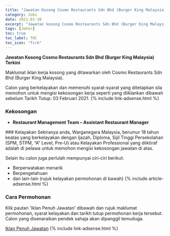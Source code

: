```yaml
---
title: "Jawatan Kosong Cosmo Restaurants Sdn Bhd (Burger King Malaysia) Terkini" 
category: Jobs 
date: 2021-01-30 
excerpt: "Jawatan kosong Cosmo Restaurants Sdn Bhd (Burger King Malaysia) terkini untuk kekosongan Restaurant Management Team – Assistant Restaurant Manager" 
tags: [Johor] 
toc: true 
toc_label: TOC 
toc_icon: "fire" 
--- 
```


**Jawatan Kosong Cosmo Restaurants Sdn Bhd (Burger King Malaysia) Terkini**

Maklumat iklan kerja kosong yang ditawarkan oleh Cosmo Restaurants Sdn Bhd (Burger King Malaysia). 

Calon yang berkelayakan dan memenuhi syarat-syarat yang ditetapkan sila memohon untuk mengisi kekosongan kerja seperti yang diiklankan dibawah sebelum Tarikh Tutup: 03 Februari 2021. 
{% include link-adsense.html %} 
### Kekosongan 
<ul>
<li>
<p><strong>Restaurant Management Team &#8211; Assistant Restaurant Manager&#160;</strong></p>
</li>
</ul> 
### Kelayakan 
Sekiranya anda, Warganegara Malaysia, berumur 18 tahun keatas yang berkelayakan dengan Ijazah, Diploma, Sijil Tinggi Persekolahan (SPM, STPM, “A” Level, Pre-U) atau Kelayakan Professional yang diiktiraf adalah di pelawa untuk memohon mengisi kekosongan jawatan di atas.

Selain itu calon juga perlulah mempunyai ciri-ciri berikut:
- Berperwatakan menarik
- Berpengetahuan
- dan lain-lain (rujuk kelayakan permohonan di bawah) 
{% include article-adsense.html %} 
### Cara Permohonan 
Klik pautan 'Iklan Penuh Jawatan' dibawah dan rujuk maklumat permohonan, syarat kelayakan dan tarikh tutup permohonan kerja tersebut.
Calon yang disenaraikan pendek sahaja akan dipanggil temuduga.

<a href="https://www.jobstreet.com.my/en/job/restaurant-management-team-assistant-restaurant-manager-4472819?jobId=jobstreet-my-job-4472819&sectionRank=1&token=0~6a1033d0-f244-46de-af05-142c24717906&searchPath=%2Fen%2Fjob-search%2Fjobs-at-cosmo-restaurants-sdn-bhd-burger-king-malaysia%2F&fr=SRP%20View%20In%20New%20Tab" class="btn btn--info" target="_blank" rel="nofollow noopenner">Iklan Penuh Jawatan</a> 
{% include link-adsense.html %} 
